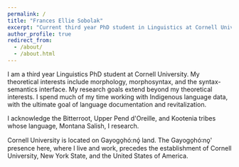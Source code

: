 ```yaml
---
permalink: /
title: "Frances Ellie Sobolak"
excerpt: "Current third year PhD student in Linguistics at Cornell University"
author_profile: true
redirect_from:
  - /about/
  - /about.html
---
```



I am a third year Linguistics PhD student at Cornell University. My theoretical interests include morphology, morphosyntax, and the syntax-semantics interface. My research goals extend beyond my theoretical interests. I spend much of my time working with Indigenous language data, with the ultimate goal of language documentation and revitalization.


I acknowledge the Bitterroot, Upper Pend d'Oreille, and Kootenia tribes whose language, Montana Salish, I research.


Cornell University is located on Gayogo̱hó:nǫ́ land. The Gayogo̱hó꞉nǫ' presence here, where I live and work, precedes the establishment of Cornell University, New York State, and the United States of America.
